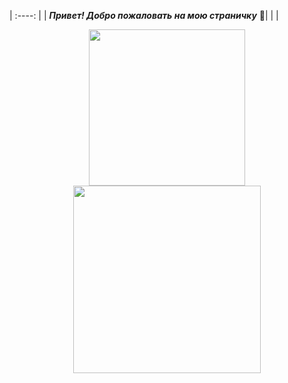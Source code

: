 
| :----: |
| ***Привет! Добро пожаловать на мою страничку*** 👋|
| | 


     
<div id="header" align="center">
 <img src=
"https://media.giphy.com/media/fen8hZws2UoPaaahL2/giphy.gif" " width="250"/>
</div>




<div id="header" align="center">
 <img src="https://media.giphy.com/media/v1.Y2lkPTc5MGI3NjExdnl3cXpsNjFlMnZpeTFqOHJwMHhrZW5kYjdhcTZobGRnYnJiN3VxeCZlcD12MV9pbnRlcm5hbF9naWZfYnlfaWQmY3Q9Zw/J3KCHKTEqkZuxAW6OQ/giphy.gif" width="300"/>
</div>
